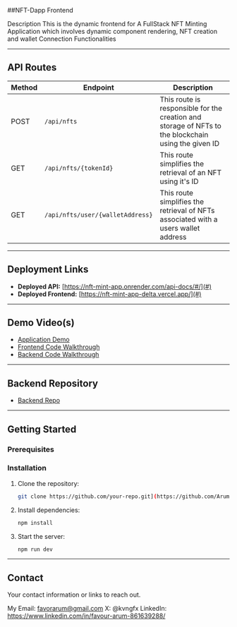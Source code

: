 ##NFT-Dapp Frontend

 Description
This is the dynamic frontend for A FullStack NFT Minting Application which involves dynamic component rendering, NFT creation and wallet Connection Functionalities

---

## API Routes
| Method | Endpoint | Description |
|--------|---------|-------------|
| POST | `/api/nfts` | This route is responsible for the creation and storage of NFTs to the blockchain using the given ID|
| GET | `/api/nfts/{tokenId}` | This route simplifies the retrieval of an NFT using it's ID|
| GET | `/api/nfts/user/{walletAddress}` | This route simplifies the retrieval of NFTs associated with a users wallet address |


---

## Deployment Links
- **Deployed API:** [https://nft-mint-app.onrender.com/api-docs/#/](#)
- **Deployed Frontend:** [https://nft-mint-app-delta.vercel.app/](#)

---

## Demo Video(s)
- [Application Demo](https://drive.google.com/file/d/1ENR9ButQSp8AbdmO5cxClQ3W9QsvP5y_/view?usp=drive_link)
- [Frontend Code Walkthrough](https://drive.google.com/file/d/1IAi86yICp1QmMwoj6YzxnETfyX6F9fu6/view?usp=drive_link)
- [Backend Code Walkthrough]([https://drive.google.com/file/d/1IAi86yICp1QmMwoj6YzxnETfyX6F9fu6/view?usp=drive_link](https://drive.google.com/file/d/1uVMLv_7NIJKEUm4HvQghqXRuIbOy_AWk/view?usp=drive_link))

---

## Backend Repository
- [Backend Repo](https://github.com/Arum-Favour/NFT-MINT-App/edit/main/backend)

---

## Getting Started
### Prerequisites

### Installation
1. Clone the repository:  
   ```bash
   git clone https://github.com/your-repo.git](https://github.com/Arum-Favour/NFT-MINT-App/
   ```
2. Install dependencies:  
   ```bash
   npm install
   ```
3. Start the server:  
   ```bash
   npm run dev
   ```

---


## Contact
Your contact information or links to reach out.

My Email: favorarum@gmail.com
X: @kvngfx
LinkedIn: https://www.linkedin.com/in/favour-arum-861639288/

